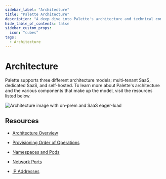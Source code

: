 ```yaml
---
sidebar_label: "Architecture"
title: "Palette Architecture"
description: "A deep dive into Palette's architecture and technical concepts"
hide_table_of_contents: false
sidebar_custom_props:
  icon: "cubes"
tags:
  - Architecture
---
```


# Architecture

Palette supports three different architecture models; multi-tenant SaaS, dedicated SaaS, and self-hosted. To learn more
about Palette's architecture and the various components that make up the model, visit the resources listed below.

![Architecture image with on-prem and SaaS  eager-load](/docs_architecture-overview_components-overview.webp)

## Resources

- [Architecture Overview](architecture-overview.md)

- [Provisioning Order of Operations](orchestration-spectrocloud.md)

- [Namespaces and Pods](palette-namespaces-pods.md)

- [Network Ports](networking-ports.md)

- [IP Addresses](palette-public-ips.md)
